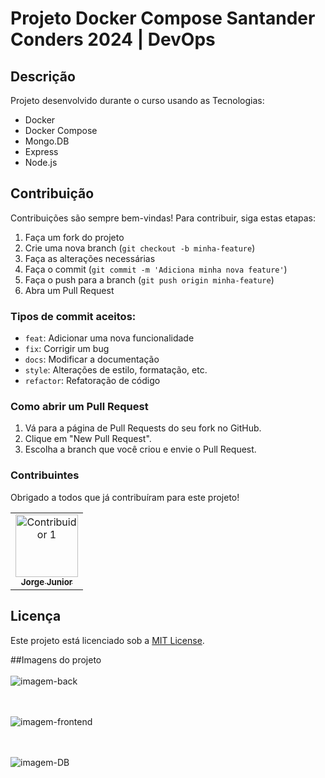 # Projeto Docker Compose Santander Conders 2024 | DevOps

## Descrição
Projeto desenvolvido durante o curso usando as Tecnologias:
* Docker
* Docker Compose
* Mongo.DB
* Express
* Node.js

## Contribuição

Contribuições são sempre bem-vindas! Para contribuir, siga estas etapas:

1. Faça um fork do projeto
2. Crie uma nova branch (`git checkout -b minha-feature`)
3. Faça as alterações necessárias
4. Faça o commit (`git commit -m 'Adiciona minha nova feature'`)
5. Faça o push para a branch (`git push origin minha-feature`)
6. Abra um Pull Request

### Tipos de commit aceitos:

- `feat`: Adicionar uma nova funcionalidade
- `fix`: Corrigir um bug
- `docs`: Modificar a documentação
- `style`: Alterações de estilo, formatação, etc.
- `refactor`: Refatoração de código

### Como abrir um Pull Request

1. Vá para a página de Pull Requests do seu fork no GitHub.
2. Clique em "New Pull Request".
3. Escolha a branch que você criou e envie o Pull Request.

### Contribuintes

Obrigado a todos que já contribuíram para este projeto!

<!-- Instruções para adicionar fotos de contribuintes -->
<table>
  <tr>
    <td align="center"><a href="https://github.com/jltdsjrdev"><img src="https://avatars.githubusercontent.com/u/113628571?v=4" width="100px;" alt="Contribuidor 1"/><br /><sub><b>Jorge Junior</b></sub></a></td>
    
  </tr>

</table>


## Licença

Este projeto está licenciado sob a [MIT License](./LICENSE).


##Imagens do projeto
<br><br>
![imagem-back](https://github.com/user-attachments/assets/b29e78bc-3fe6-4335-937f-2148a33411f4)


<br><br>
![imagem-frontend](https://github.com/user-attachments/assets/2c7ce6b7-d048-48b4-906e-1c42612aee56)  

<br><br>
![imagem-DB](https://github.com/user-attachments/assets/4a1a51a9-cff9-40aa-becd-1ad9aef04da0)


